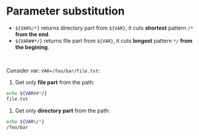 # Parameter substitution
- `${VAR%/*}` returns directory part from `${VAR}`, it cuts **shortest** pattern `/*` **from the end**.
- `${VAR##*/}` returns file part from `${VAR}`, it cuts **longest** pattern `*/` **from the begining**.

<br>

Consider var: `VAR=/foo/bar/file.txt`:
1. Get only **file part** from the path: 
```bash
echo ${VAR##*/}
file.txt
```
1. Get only **directory part** from the path:
```bash
echo ${VAR%/*}
/foo/bar
```
